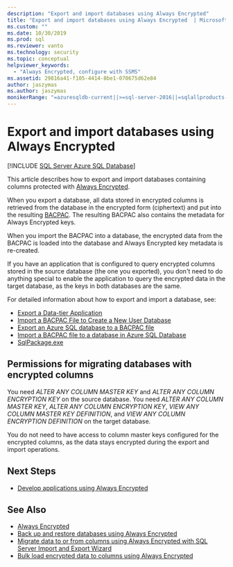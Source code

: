 ```yaml
---
description: "Export and import databases using Always Encrypted"
title: "Export and import databases using Always Encrypted  | Microsoft Docs"
ms.custom: ""
ms.date: 10/30/2019
ms.prod: sql
ms.reviewer: vanto
ms.technology: security
ms.topic: conceptual
helpviewer_keywords: 
  - "Always Encrypted, configure with SSMS"
ms.assetid: 29816a41-f105-4414-8be1-070675d62e84
author: jaszymas
ms.author: jaszymas
monikerRange: "=azuresqldb-current||>=sql-server-2016||=sqlallproducts-allversions||>=sql-server-linux-2017||=azuresqldb-mi-current" 
---
```

# Export and import databases using Always Encrypted 
[!INCLUDE [SQL Server Azure SQL Database](../../../includes/applies-to-version/sql-asdb.md)]

This article describes how to export and import databases containing columns protected with [Always Encrypted](../../../relational-databases/security/encryption/always-encrypted-database-engine.md).

When you export a database, all data stored in encrypted columns is retrieved from the database in the encrypted form (ciphertext) and put into the resulting [BACPAC](../../data-tier-applications/data-tier-applications.md). The resulting BACPAC also contains the metadata for Always Encrypted keys.

When you import the BACPAC into a database, the encrypted data from the BACPAC is loaded into the database and Always Encrypted key metadata is re-created. 

If you have an application that is configured to query encrypted columns stored in the source database (the one you exported), you don't need to do anything special to enable the application to query the encrypted data in the target database, as the keys in both databases are the same.

For detailed information about how to export and import a database, see:
- [Export a Data-tier Application](../../data-tier-applications/export-a-data-tier-application.md)
- [Import a BACPAC File to Create a New User Database](../../data-tier-applications/import-a-bacpac-file-to-create-a-new-user-database.md)
- [Export an Azure SQL database to a BACPAC file](https://docs.microsoft.com/azure/sql-database/sql-database-export)
- [Import a BACPAC file to a database in Azure SQL Database](https://docs.microsoft.com/azure/sql-database/sql-database-import)
- [SqlPackage.exe](../../../tools/sqlpackage.md)

## Permissions for migrating databases with encrypted columns

You need *ALTER ANY COLUMN MASTER KEY* and *ALTER ANY COLUMN ENCRYPTION KEY* on the source database. You need *ALTER ANY COLUMN MASTER KEY*, *ALTER ANY COLUMN ENCRYPTION KEY*, *VIEW ANY COLUMN MASTER KEY DEFINITION*, and *VIEW ANY COLUMN ENCRYPTION DEFINITION* on the target database.

You do not need to have access to column master keys configured for the encrypted columns, as the data stays encrypted during the export and import operations.

## Next Steps
- [Develop applications using Always Encrypted](always-encrypted-client-development.md)

## See Also
- [Always Encrypted](../../../relational-databases/security/encryption/always-encrypted-database-engine.md)
- [Back up and restore databases using Always Encrypted ](always-encrypted-migrate-using-backup-restore.md)
- [Migrate data to or from columns using Always Encrypted with SQL Server Import and Export Wizard](always-encrypted-migrate-using-import-export-wizard.md)
- [Bulk load encrypted data to columns using Always Encrypted](migrate-sensitive-data-protected-by-always-encrypted.md)
